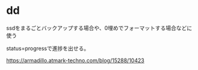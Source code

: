 # dd

ssdをまるごとバックアップする場合や、0埋めでフォーマットする場合などに使う

status=progressで進捗を出せる。

<https://armadillo.atmark-techno.com/blog/15288/10423>
